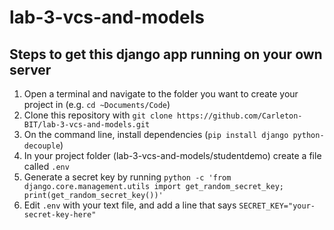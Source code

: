 # lab-3-vcs-and-models

## Steps to get this django app running on your own server

1) Open a terminal and navigate to the folder you want to create your project in (e.g. `cd ~Documents/Code`)
2) Clone this repository with `git clone https://github.com/Carleton-BIT/lab-3-vcs-and-models.git`
3) On the command line, install dependencies (`pip install django python-decouple`)
4) In your project folder (lab-3-vcs-and-models/studentdemo) create a file called `.env`
5) Generate a secret key by running `python -c 'from django.core.management.utils import get_random_secret_key; print(get_random_secret_key())'`
6) Edit `.env` with your text file, and add a line that says `SECRET_KEY="your-secret-key-here"`
